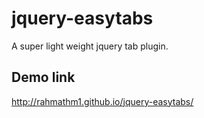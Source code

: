 jquery-easytabs
===============
A super light weight jquery tab plugin.


Demo link
---------

http://rahmathm1.github.io/jquery-easytabs/
